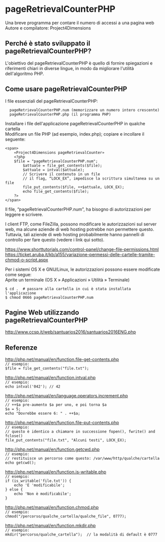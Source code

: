 # pageRetrievalCounterPHP

Una breve programma per contare il numero di accessi a una pagina web  
Autore e compilatore: Project4Dimensions

## Perché è stato sviluppato il pageRetrievalCounterPHP?

L'obiettivo del pageRetrievalCounterPHP è quello di fornire spiegazioni e riferimenti chiari in diverse lingue, in modo da migliorare l'utilità dell'algoritmo PHP.

## Come usare pageRetrievalCounterPHP

I file essenziali del pageRetrievalCounterPHP:
```
  pageRetrievalCounterPHP.num (memorizzare un numero intero crescente)  
  pageRetrievalCounterPHP.php (il programma PHP)  
```

Installare i file dell'applicazione pageRetrievalCounterPHP in qualche cartella  
Modificare un file PHP (ad esempio, index.php); copiare e incollare il seguente:
```
<span>  
    «Project4Dimensions pageRetrievalCounter»  
    <?php  
    $file = "pageRetrievalCounterPHP.num";  
        $attuale = file_get_contents($file);  
        $attuale = intval($attuale);  
        // Scrivere il contenuto in un file  
        // il flag, “LOCK_EX”, impedisce la scrittura simultanea su un file  
        file_put_contents($file, ++$attuale, LOCK_EX);  
        echo file_get_contents($file);  
    ?>  
</span>
```

Il file, “pageRetrievalCounterPHP.num”, ha bisogno di autorizzazioni per leggere e scrivere.

I client FTP, come FileZilla, possono modificare le autorizzazioni sul server web, ma alcune aziende di web hosting potrebbe non permettere questo. Tuttavia, tali aziende di web hosting probabilmente hanno pannelli di controllo per fare questo (vedere i link qui sotto).

https://www.shorttutorials.com/control-panel/change-file-permissions.html  
https://ticket.aruba.it/kb/a155/variazione-permessi-delle-cartelle-tramite-chmod-o-script.aspx

Per i sistemi OS X e GNU/Linux, le autorizzazioni possono essere modificate come segue:  
Aprite un terminale (OS X » Applicazioni » Utilità » Terminale)  
```
$ cd .  # passare alla cartella in cui è stata installata l'applicazione
$ chmod 0666 pageRetrievalCounterPHP.num
```

## Pagine Web utilizzando pageRetrievalCounterPHP

http://www.ccsp.it/web/santuarios2016/santuarios2016ENG.php

## Referenze

http://php.net/manual/en/function.file-get-contents.php  
`// esempio:`  
`$file = file_get_contents("file.txt");`

http://php.net/manual/en/function.intval.php  
`// esempio:`  
`echo intval('042'); // 42`

http://php.net/manual/en/language.operators.increment.php  
`// esempio:`  
`// ++$a pre-aumento $a per uno, e poi torna $a`  
`$a = 5;`  
`echo "Dovrebbe essere 6: " . ++$a;`

http://php.net/manual/en/function.file-put-contents.php  
`// esempio:`  
`// questo è identico a chiamare in successione fopen(), fwrite() and fclose()`  
`file_put_contents("file.txt", "Alcuni testi", LOCK_EX);`

http://php.net/manual/en/function.getcwd.php  
`// esempio:`  
`// restituisce un percorso come questo: /var/www/http/qualche/cartella`  
`echo getcwd();`

http://php.net/manual/en/function.is-writable.php  
`// esempio:`  
`if (is_writable('file.txt')) {`  
`    echo 'E 'modificabile';`  
`} else {`  
`    echo 'Non è modificabile';`  
`}`

http://php.net/manual/en/function.chmod.php  
`// esempio:`  
`chmod("/percorso/qualche_cartella/qualche_file", 0777);`  

http://php.net/manual/en/function.mkdir.php  
`// esempio:`  
`mkdir("percorso/qualche_cartella");  // la modalità di default è 0777`

